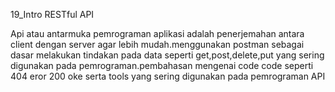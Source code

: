 19_Intro RESTful API

Api atau antarmuka pemrograman aplikasi adalah penerjemahan antara client dengan server agar lebih mudah.menggunakan postman sebagai dasar melakukan tindakan pada data seperti get,post,delete,put yang sering digunakan pada pemrograman.pembahasan mengenai code code seperti 404 eror 200 oke serta tools yang sering digunakan pada pemrograman API